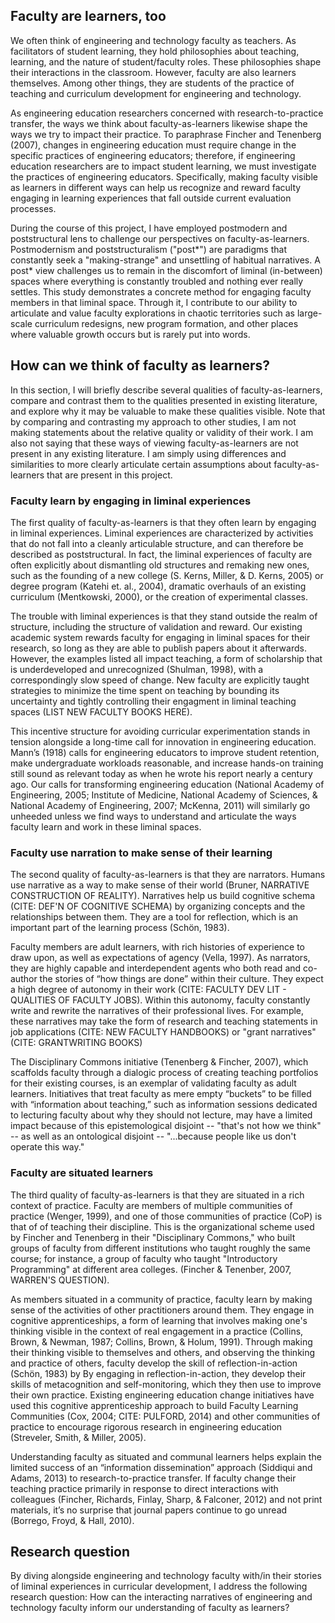 Faculty are learners, too
----------------------------

We often think of engineering and technology faculty as teachers. As facilitators of student learning, they hold philosophies about teaching, learning, and the nature of student/faculty roles. These philosophies shape their interactions in the classroom. However, faculty are also learners themselves. Among other things, they are students of the practice of teaching and curriculum development for engineering and technology.

As engineering education researchers concerned with research-to-practice transfer, the ways we think about faculty-as-learners likewise shape the ways we try to impact their practice. To paraphrase Fincher and Tenenberg (2007), changes in engineering education must require change in the specific practices of engineering educators; therefore, if engineering education researchers are to impact student learning, we must investigate the practices of engineering educators. Specifically, making faculty visible as learners in different ways can help us recognize and reward faculty engaging in learning experiences that fall outside current evaluation processes.

During the course of this project, I have employed postmodern and poststructural lens to challenge our perspectives on faculty-as-learners. Postmodernism and poststructuralism ("post\*") are paradigms that constantly seek a "making-strange" and unsettling of habitual narratives. A post* view challenges us to remain in the discomfort of liminal (in-between) spaces where everything is constantly troubled and nothing ever really settles. This study demonstrates a concrete method for engaging faculty members in that liminal space. Through it, I contribute to our ability to articulate and value faculty explorations in chaotic territories such as large-scale curriculum redesigns, new program formation, and other places where valuable growth occurs but is rarely put into words.

How can we think of faculty as learners?
------------------------------------------

In this section, I will briefly describe several qualities of faculty-as-learners, compare and contrast them to the qualities presented in existing literature, and explore why it may be valuable to make these qualities visible. Note that by comparing and contrasting my approach to other studies, I am not making statements about the relative quality or validity of their work. I am also not saying that these ways of viewing faculty-as-learners are not present in any existing literature. I am simply using differences and similarities to more clearly articulate certain assumptions about faculty-as-learners that are present in this project.

### Faculty learn by engaging in liminal experiences

The first quality of faculty-as-learners is that they often learn by engaging in liminal experiences. Liminal experiences are characterized by activities that do not fall into a cleanly articulable structure, and can therefore be described as poststructural. In fact, the liminal experiences of faculty are often explicitly about dismantling old structures and remaking new ones, such as the founding of a new college (S. Kerns, Miller, & D. Kerns, 2005) or degree program (Katehi et. al., 2004), dramatic overhauls of an existing curriculum (Mentkowski, 2000), or the creation of experimental classes.

The trouble with liminal experiences is that they stand outside the realm of structure, including the structure of validation and reward. Our existing academic system rewards faculty for engaging in liminal spaces for their research, so long as they are able to publish papers about it afterwards. However, the examples listed all impact teaching, a form of scholarship that is underdeveloped and unrecognized (Shulman, 1998), with a correspondingly slow speed of change. New faculty are explicitly taught strategies to minimize the time spent on teaching by bounding its uncertainty and tightly controlling their engagment in liminal teaching spaces (LIST NEW FACULTY BOOKS HERE).

This incentive structure for avoiding curricular experimentation stands in tension alongside a long-time call for innovation in engineering education. Mann’s (1918) calls for engineering educators to improve student retention, make undergraduate workloads reasonable, and increase hands-on training still sound as relevant today as when he wrote his report nearly a century ago. Our calls for transforming engineering education (National Academy of Engineering, 2005; Institute of Medicine, National Academy of Sciences, & National Academy of Engineering, 2007; McKenna, 2011) will similarly go unheeded unless we find ways to understand and articulate the ways faculty learn and work in these liminal spaces.

### Faculty use narration to make sense of their learning

The second quality of faculty-as-learners is that they are narrators. Humans use narrative as a way to make sense of their world (Bruner, NARRATIVE CONSTRUCTION OF REALITY). Narratives help us build cognitive schema (CITE: DEF'N OF COGNITIVE SCHEMA) by organizing concepts and the relationships between them. They are a tool for reflection, which is an important part of the learning process (Schön, 1983).

Faculty members are adult learners, with rich histories of experience to draw upon, as well as expectations of agency (Vella, 1997). As narrators, they are highly capable and interdependent agents who both read and co-author the stories of “how things are done” within their culture. They expect a high degree of autonomy in their work (CITE: FACULTY DEV LIT - QUALITIES OF FACULTY JOBS). Within this autonomy, faculty constantly write and rewrite the narratives of their professional lives. For example, these narratives may take the form of research and teaching statements in job applications (CITE: NEW FACULTY HANDBOOKS) or "grant narratives" (CITE: GRANTWRITING BOOKS) 

The Disciplinary Commons initiative (Tenenberg & Fincher, 2007), which scaffolds faculty through a dialogic process of creating teaching portfolios for their existing courses, is an exemplar of validating faculty as adult learners. Initiatives that treat faculty as mere empty “buckets” to be filled with “information about teaching,” such as information sessions dedicated to lecturing faculty about why they should not lecture, may have a limited impact because of this epistemological disjoint -- "that's not how we think" -- as well as an ontological disjoint -- "...because people like us don't operate this way."

### Faculty are situated learners

The third quality of faculty-as-learners is that they are situated in a rich context of practice. Faculty are members of multiple communities of practice (Wenger, 1999), and one of those communities of practice (CoP) is that of of teaching their discipline. This is the organizational scheme used by Fincher and Tenenberg in their "Disciplinary Commons," who built groups of faculty from different institutions who taught roughly the same course; for instance, a group of faculty who taught "Introductory Programming" at different area colleges. (Fincher & Tenenber, 2007, WARREN'S QUESTION). 

As members situated in a community of practice, faculty learn by making sense of the activities of other practitioners around them. They engage in cognitive apprenticeships, a form of learning that involves making one's thinking visible in the context of real engagement in a practice (Collins, Brown, & Newman, 1987; Collins, Brown, & Holum, 1991). Through making their thinking visible to themselves and others, and observing the thinking and practice of others, faculty develop the skill of reflection-in-action (Schön, 1983) by  By engaging in reflection-in-action, they develop their skills of metacognition and self-monitoring, which they then use to improve their own practice. Existing engineering education change initiatives have used this cognitive apprenticeship approach to build Faculty Learning Communities (Cox, 2004; CITE: PULFORD, 2014) and other communities of practice to encourage rigorous research in engineering education (Streveler, Smith, & Miller, 2005).

Understanding faculty as situated and communal learners helps explain the limited success of an “information dissemination” approach (Siddiqui and Adams, 2013) to research-to-practice transfer. If faculty change their teaching practice primarily in response to direct interactions with colleagues (Fincher, Richards, Finlay, Sharp, & Falconer, 2012) and not print materials, it’s no surprise that journal papers continue to go unread (Borrego, Froyd, & Hall, 2010).

Research question
-----------------------

By diving alongside engineering and technology faculty with/in their stories of liminal experiences in curricular development, I address the following research question: How can the interacting narratives of engineering and technology faculty inform our understanding of faculty as learners?
